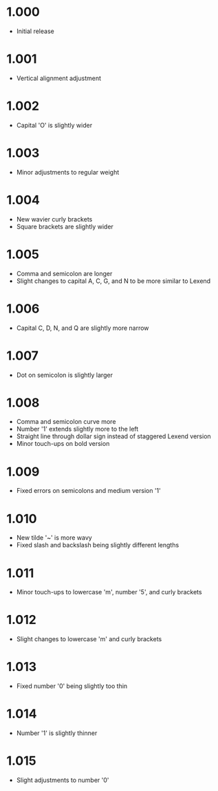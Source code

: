 # 1.000
* Initial release

# 1.001
* Vertical alignment adjustment

# 1.002
* Capital 'O' is slightly wider

# 1.003
* Minor adjustments to regular weight

# 1.004
* New wavier curly brackets
* Square brackets are slightly wider

# 1.005
* Comma and semicolon are longer
* Slight changes to capital A, C, G, and N to be more similar to Lexend

# 1.006
* Capital C, D, N, and Q are slightly more narrow

# 1.007
* Dot on semicolon is slightly larger  

# 1.008
* Comma and semicolon curve more
* Number '1' extends slightly more to the left
* Straight line through dollar sign instead of staggered Lexend version
* Minor touch-ups on bold version

# 1.009
* Fixed errors on semicolons and medium version '1'

# 1.010
* New tilde '~' is more wavy
* Fixed slash and backslash being slightly different lengths

# 1.011
* Minor touch-ups to lowercase 'm', number '5', and curly brackets

# 1.012
* Slight changes to lowercase 'm' and curly brackets

# 1.013
* Fixed number '0' being slightly too thin

# 1.014
* Number '1' is slightly thinner

# 1.015
* Slight adjustments to number '0'
